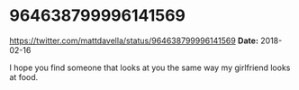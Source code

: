 # 964638799996141569
https://twitter.com/mattdavella/status/964638799996141569
**Date:** 2018-02-16

I hope you find someone that looks at you the same way my girlfriend looks at food.

